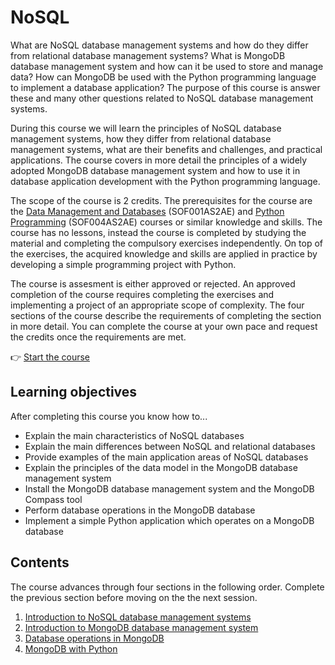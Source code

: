 # NoSQL

What are NoSQL database management systems and how do they differ from relational database management systems? What is MongoDB database management system and how can it be used to store and manage data? How can MongoDB be used with the Python programming language to implement a database application? The purpose of this course is answer these and many other questions related to NoSQL database management systems.

During this course we will learn the principles of NoSQL database management systems, how they differ from relational database management systems, what are their benefits and challenges, and practical applications. The course covers in more detail the principles of a widely adopted MongoDB database management system and how to use it in database application development with the Python programming language.

The scope of the course is 2 credits. The prerequisites for the course are the [Data Management and Databases](https://opinto-opas.haaga-helia.fi/course_unit/SOF001AS2AE) (SOF001AS2AE) and [Python Programming](https://opinto-opas.haaga-helia.fi/course_unit/SOF001AS2AE) (SOF004AS2AE) courses or similar knowledge and skills. The course has no lessons, instead the course is completed by studying the material and completing the compulsory exercises independently. On top of the exercises, the acquired knowledge and skills are applied in practice by developing a simple programming project with Python.

The course is assesment is either approved or rejected. An approved completion of the course requires completing the exercises and implementing a project of an appropriate scope of complexity. The four sections of the course describe the requirements of completing the section in more detail. You can complete the course at your own pace and request the credits once the requirements are met.

👉 [Start the course](./material/1-nosql-introduction.md)

## Learning objectives

After completing this course you know how to...

- Explain the main characteristics of NoSQL databases
- Explain the main differences between NoSQL and relational databases
- Provide examples of the main application areas of NoSQL databases
- Explain the principles of the data model in the MongoDB database management system
- Install the MongoDB database management system and the MongoDB Compass tool
- Perform database operations in the MongoDB database
- Implement a simple Python application which operates on a MongoDB database

## Contents

The course advances through four sections in the following order. Complete the previous section before moving on the the next session.

1. [Introduction to NoSQL database management systems](./material/1-nosql-introduction.md)
2. [Introduction to MongoDB database management system](./material/2-mongo-introduction.md)
3. [Database operations in MongoDB](./material/3-mongo-operations.md)
4. [MongoDB with Python](./material/4-mongo-python.md)
